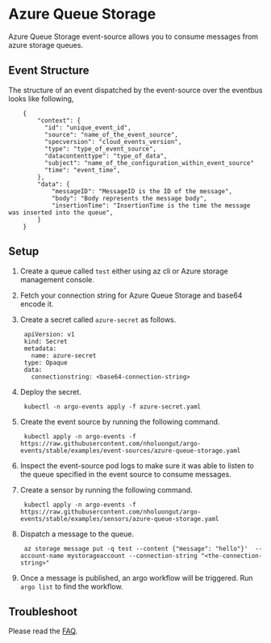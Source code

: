# Azure Queue Storage

Azure Queue Storage event-source allows you to consume messages from azure storage queues.

## Event Structure

The structure of an event dispatched by the event-source over the eventbus looks like following,

        {
            "context": {
              "id": "unique_event_id",
              "source": "name_of_the_event_source",
              "specversion": "cloud_events_version",
              "type": "type_of_event_source",
              "datacontenttype": "type_of_data",
              "subject": "name_of_the_configuration_within_event_source"
              "time": "event_time",
            },
            "data": {
                "messageID": "MessageID is the ID of the message",
                "body": "Body represents the message body",
                "insertionTime": "InsertionTime is the time the message was inserted into the queue",
            }
        }

## Setup

1. Create a queue called `test` either using az cli or Azure storage management console.

1. Fetch your connection string for Azure Queue Storage and base64 encode it.

1. Create a secret called `azure-secret` as follows.

        apiVersion: v1
        kind: Secret
        metadata:
          name: azure-secret
        type: Opaque
        data:
          connectionstring: <base64-connection-string>

1. Deploy the secret.

        kubectl -n argo-events apply -f azure-secret.yaml

1. Create the event source by running the following command.

        kubectl apply -n argo-events -f https://raw.githubusercontent.com/nholuongut/argo-events/stable/examples/event-sources/azure-queue-storage.yaml

1. Inspect the event-source pod logs to make sure it was able to listen to the queue specified in the event source to consume messages.

1. Create a sensor by running the following command.

        kubectl apply -n argo-events -f https://raw.githubusercontent.com/nholuongut/argo-events/stable/examples/sensors/azure-queue-storage.yaml

1. Dispatch a message to the queue.

        az storage message put -q test --content {"message": "hello"}'  --account-name mystorageaccount --connection-string "<the-connection-string>"

1. Once a message is published, an argo workflow will be triggered. Run `argo list` to find the workflow.

## Troubleshoot

Please read the [FAQ](https://github.com/nholuongut/argo-events/FAQ/).